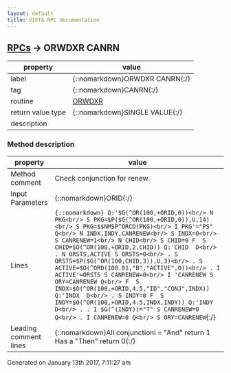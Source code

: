 ```yaml
---
layout: default
title: VISTA RPC documentation
---
```




## [RPCs](TableOfContent.md) &#8594; ORWDXR CANRN 

 property | value 
--- | --- 
 label | {::nomarkdown}ORWDXR CANRN{:/}
 tag | {::nomarkdown}CANRN{:/}
 routine | [ORWDXR](http://code.osehra.org/dox/Routine_ORWDXR_source.html)
 return value type | {::nomarkdown}SINGLE VALUE{:/}
 description | 


### Method description

 property | value 
 --- | --- 
 Method comment | Check conjunction for renew.
 Input Parameters | {::nomarkdown}ORID{:/}
 Lines | ```{::nomarkdown} Q:'$G(^OR(100,+ORID,0))<br/> N PKG<br/> S PKG=$P($G(^OR(100,+ORID,0)),U,14)<br/> S PKG=$$NMSP^ORCD(PKG)<br/> I PKG'="PS" Q<br/> N INDX,INDY,CANRENEW<br/> S INDX=0<br/> S CANRENEW=1<br/> N CHID<br/> S CHID=0 F  S CHID=$O(^OR(100,+ORID,2,CHID)) Q:'CHID  D<br/> . N ORSTS,ACTIVE S ORSTS=0<br/> . S ORSTS=$P($G(^OR(100,CHID,3)),U,3)<br/> . S ACTIVE=$O(^ORD(100.01,"B","ACTIVE",0))<br/> . I ACTIVE'=ORSTS S CANRENEW=0<br/> I 'CANRENEW S ORY=CANRENEW Q<br/> F  S INDX=$O(^OR(100,+ORID,4.5,"ID","CONJ",INDX)) Q:'INDX  D<br/> . S INDY=0 F  S INDY=$O(^OR(100,+ORID,4.5,INDX,INDY)) Q:'INDY  D<br/> . . I $G(^(INDY))="T" S CANRENEW=0 Q<br/> . I CANRENEW=0 Q<br/> S ORY=CANRENEW```{:/}
 Leading comment lines | {::nomarkdown}All conjunctioni = "And" return 1<br/>Has a "Then" return 0{:/}




 Generated on January 13th 2017, 7:11:27 am
